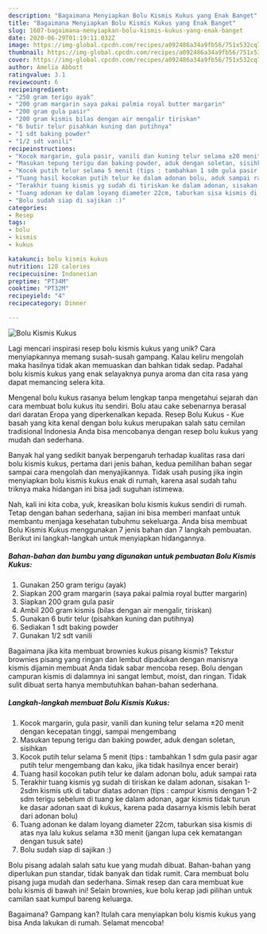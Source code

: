 ```yaml
---
description: "Bagaimana Menyiapkan Bolu Kismis Kukus yang Enak Banget"
title: "Bagaimana Menyiapkan Bolu Kismis Kukus yang Enak Banget"
slug: 1607-bagaimana-menyiapkan-bolu-kismis-kukus-yang-enak-banget
date: 2020-06-29T01:19:11.032Z
image: https://img-global.cpcdn.com/recipes/a092486a34a9fb56/751x532cq70/bolu-kismis-kukus-foto-resep-utama.jpg
thumbnail: https://img-global.cpcdn.com/recipes/a092486a34a9fb56/751x532cq70/bolu-kismis-kukus-foto-resep-utama.jpg
cover: https://img-global.cpcdn.com/recipes/a092486a34a9fb56/751x532cq70/bolu-kismis-kukus-foto-resep-utama.jpg
author: Amelia Abbott
ratingvalue: 3.1
reviewcount: 6
recipeingredient:
- "250 gram terigu ayak"
- "200 gram margarin saya pakai palmia royal butter margarin"
- "200 gram gula pasir"
- "200 gram kismis bilas dengan air mengalir tiriskan"
- "6 butir telur pisahkan kuning dan putihnya"
- "1 sdt baking powder"
- "1/2 sdt vanili"
recipeinstructions:
- "Kocok margarin, gula pasir, vanili dan kuning telur selama ±20 menit dengan kecepatan tinggi, sampai mengembang"
- "Masukan tepung terigu dan baking powder, aduk dengan soletan, sisihkan"
- "Kocok putih telur selama 5 menit (tips : tambahkan 1 sdm gula pasir agar putih telur mengembang dan kaku, jika tidak hasilnya encer berair)"
- "Tuang hasil kocokan putih telur ke dalam adonan bolu, aduk sampai rata"
- "Terakhir tuang kismis yg sudah di tiriskan ke dalam adonan, sisakan 1-2sdm kismis utk di tabur diatas adonan (tips : campur kismis dengan 1-2 sdm terigu sebelum di tuang ke dalam adonan, agar kismis tidak turun ke dasar adonan saat di kukus, karena pada dasarnya kismis lebih berat dari adonan bolu)"
- "Tuang adonan ke dalam loyang diameter 22cm, taburkan sisa kismis di atas nya lalu kukus selama ±30 menit (jangan lupa cek kematangan dengan tusuk sate)"
- "Bolu sudah siap di sajikan :)"
categories:
- Resep
tags:
- bolu
- kismis
- kukus

katakunci: bolu kismis kukus 
nutrition: 128 calories
recipecuisine: Indonesian
preptime: "PT34M"
cooktime: "PT32M"
recipeyield: "4"
recipecategory: Dinner

---
```



![Bolu Kismis Kukus](https://img-global.cpcdn.com/recipes/a092486a34a9fb56/751x532cq70/bolu-kismis-kukus-foto-resep-utama.jpg)

Lagi mencari inspirasi resep bolu kismis kukus yang unik? Cara menyiapkannya memang susah-susah gampang. Kalau keliru mengolah maka hasilnya tidak akan memuaskan dan bahkan tidak sedap. Padahal bolu kismis kukus yang enak selayaknya punya aroma dan cita rasa yang dapat memancing selera kita.

Mengenal bolu kukus rasanya belum lengkap tanpa mengetahui sejarah dan cara membuat bolu kukus itu sendiri. Bolu atau cake sebenarnya berasal dari daratan Eropa yang diperkenalkan kepada. Resep Bolu Kukus - Kue basah yang kita kenal dengan bolu kukus merupakan salah satu cemilan tradisional Indonesia Anda bisa mencobanya dengan resep bolu kukus yang mudah dan sederhana.

Banyak hal yang sedikit banyak berpengaruh terhadap kualitas rasa dari bolu kismis kukus, pertama dari jenis bahan, kedua pemilihan bahan segar sampai cara mengolah dan menyajikannya. Tidak usah pusing jika ingin menyiapkan bolu kismis kukus enak di rumah, karena asal sudah tahu triknya maka hidangan ini bisa jadi suguhan istimewa.


Nah, kali ini kita coba, yuk, kreasikan bolu kismis kukus sendiri di rumah. Tetap dengan bahan sederhana, sajian ini bisa memberi manfaat untuk membantu menjaga kesehatan tubuhmu sekeluarga. Anda bisa membuat Bolu Kismis Kukus menggunakan 7 jenis bahan dan 7 langkah pembuatan. Berikut ini langkah-langkah untuk menyiapkan hidangannya.

<!--inarticleads1-->

##### Bahan-bahan dan bumbu yang digunakan untuk pembuatan Bolu Kismis Kukus:

1. Gunakan 250 gram terigu (ayak)
1. Siapkan 200 gram margarin (saya pakai palmia royal butter margarin)
1. Siapkan 200 gram gula pasir
1. Ambil 200 gram kismis (bilas dengan air mengalir, tiriskan)
1. Gunakan 6 butir telur (pisahkan kuning dan putihnya)
1. Sediakan 1 sdt baking powder
1. Gunakan 1/2 sdt vanili


Bagaimana jika kita membuat brownies kukus pisang kismis? Tekstur brownies pisang yang ringan dan lembut dipadukan dengan manisnya kismis dijamin membuat Anda tidak sabar mencoba resep. Bolu dengan campuran kismis di dalamnya ini sangat lembut, moist, dan ringan. Tidak sulit dibuat serta hanya membutuhkan bahan-bahan sederhana. 

<!--inarticleads2-->

##### Langkah-langkah membuat Bolu Kismis Kukus:

1. Kocok margarin, gula pasir, vanili dan kuning telur selama ±20 menit dengan kecepatan tinggi, sampai mengembang
1. Masukan tepung terigu dan baking powder, aduk dengan soletan, sisihkan
1. Kocok putih telur selama 5 menit (tips : tambahkan 1 sdm gula pasir agar putih telur mengembang dan kaku, jika tidak hasilnya encer berair)
1. Tuang hasil kocokan putih telur ke dalam adonan bolu, aduk sampai rata
1. Terakhir tuang kismis yg sudah di tiriskan ke dalam adonan, sisakan 1-2sdm kismis utk di tabur diatas adonan (tips : campur kismis dengan 1-2 sdm terigu sebelum di tuang ke dalam adonan, agar kismis tidak turun ke dasar adonan saat di kukus, karena pada dasarnya kismis lebih berat dari adonan bolu)
1. Tuang adonan ke dalam loyang diameter 22cm, taburkan sisa kismis di atas nya lalu kukus selama ±30 menit (jangan lupa cek kematangan dengan tusuk sate)
1. Bolu sudah siap di sajikan :)


Bolu pisang adalah salah satu kue yang mudah dibuat. Bahan-bahan yang diperlukan pun standar, tidak banyak dan tidak rumit. Cara membuat bolu pisang juga mudah dan sederhana. Simak resep dan cara membuat kue bolu kismis di bawah ini! Selain brownies, kue bolu kerap jadi pilihan untuk camilan saat kumpul bareng keluarga. 

Bagaimana? Gampang kan? Itulah cara menyiapkan bolu kismis kukus yang bisa Anda lakukan di rumah. Selamat mencoba!
